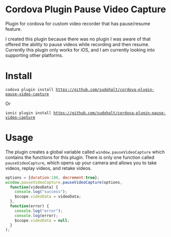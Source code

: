 # Cordova Plugin Pause Video Capture
Plugin for cordova for custom video recorder that has pause/resume feature.  

I created this plugin because there was no plugin I was aware of that offered the ability to pause videos while recording and then resume.  Currently this plugin only works for iOS, and I am currently looking into supporting other platforms.

# Install
<code>codova plugin install https://github.com/sudohalt/cordova-plugin-pause-video-capture</code>

Or

<code>ionic plugin install https://github.com/sudohalt/cordova-plugin-pause-video-capture</code>

# Usage
The plugin creates a global variable called <code>window.pauseVideoCapture</code> which contains the functions for this plugin.  There is only one function called <code>pauseVideoCapture</code>, which opens up your camera and allows you to take videos, replay videos, and retake videos.

```javascript
options = {duration:180, decrement:true};
window.pauseVideoCapture.pauseVideoCapture(options,
  function(videoData) {
    console.log("success");
    $scope.videoData = videoData;
  },
  function(error) {
    console.log("error");
    console.log(error);
    $scope.videoData = null;
  }
);
```
